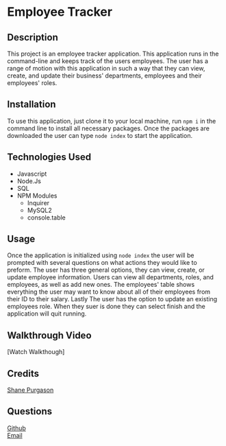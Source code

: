 # Employee Tracker

## Description
This project is an employee tracker application. This application runs in the command-line and keeps track of the users employees. The user has a range of motion with this application in such a way that they can view, create, and update their business' departments, employees and their employees' roles. 

## Installation
To use this application, just clone it to your local machine, run `npm i` in the command line to install all necessary packages. Once the packages are downloaded the user can type `node index` to start the application. 

## Technologies Used
<ul>
  <li>Javascript</li>
  <li>Node.Js</li>
  <li>SQL</li>
  <li>NPM Modules
  <ul>
  <li>Inquirer</li>
  <li>MySQL2</li>
  <li>console.table</li>
  </ul>
  </ul>

## Usage
Once the application is initialized using `node index` the user will be prompted with several questions on what actions they would like to preform. The user has three general options, they can view, create, or update employee information. Users can view all departments, roles, and employees, as well as add new ones. The employees' table shows everything the user may want to know about all of their employees from their ID to their salary. Lastly The user has the option to update an existing employees role. When they suer is done they can select finish and the application will quit running. 

## Walkthrough Video
[Watch Walkthough] 
## Credits
[Shane Purgason](https://github.com/spurgason)

## Questions
  [Github](https://github.com/spurgason) <br>
  [Email](mailto:shanepurgason.98@gmail.com)